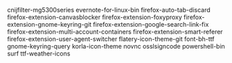 cnijfilter-mg5300series
evernote-for-linux-bin
firefox-auto-tab-discard
firefox-extension-canvasblocker
firefox-extension-foxyproxy
firefox-extension-gnome-keyring-git
firefox-extension-google-search-link-fix
firefox-extension-multi-account-containers
firefox-extension-smart-referer
firefox-extension-user-agent-switcher
flatery-icon-theme-git
font-bh-ttf
gnome-keyring-query
korla-icon-theme
novnc
osslsigncode
powershell-bin
surf
ttf-weather-icons
